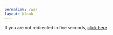 ```yaml
---
permalink: /wa/
layout: blank
---
```

<meta http-equiv="refresh" content="5; URL=https://wa.me/601169616961/" />

If you are not redirected in five seconds, <a href="https://wa.me/601169616961/">click here</a>.